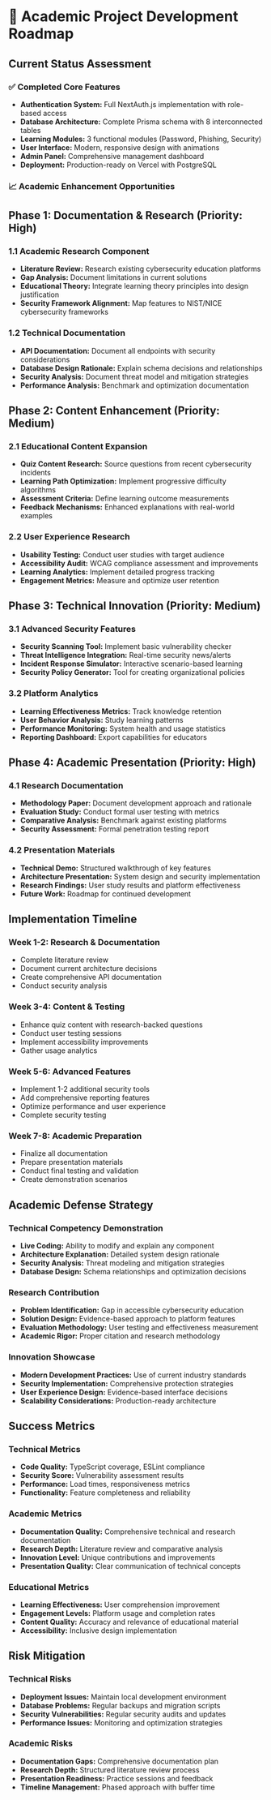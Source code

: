 # 🚀 Academic Project Development Roadmap

## Current Status Assessment

### ✅ Completed Core Features
- **Authentication System:** Full NextAuth.js implementation with role-based access
- **Database Architecture:** Complete Prisma schema with 8 interconnected tables
- **Learning Modules:** 3 functional modules (Password, Phishing, Security)
- **User Interface:** Modern, responsive design with animations
- **Admin Panel:** Comprehensive management dashboard
- **Deployment:** Production-ready on Vercel with PostgreSQL

### 📈 Academic Enhancement Opportunities

## Phase 1: Documentation & Research (Priority: High)

### 1.1 Academic Research Component
- **Literature Review:** Research existing cybersecurity education platforms
- **Gap Analysis:** Document limitations in current solutions
- **Educational Theory:** Integrate learning theory principles into design justification
- **Security Framework Alignment:** Map features to NIST/NICE cybersecurity frameworks

### 1.2 Technical Documentation
- **API Documentation:** Document all endpoints with security considerations
- **Database Design Rationale:** Explain schema decisions and relationships
- **Security Analysis:** Document threat model and mitigation strategies
- **Performance Analysis:** Benchmark and optimization documentation

## Phase 2: Content Enhancement (Priority: Medium)

### 2.1 Educational Content Expansion
- **Quiz Content Research:** Source questions from recent cybersecurity incidents
- **Learning Path Optimization:** Implement progressive difficulty algorithms
- **Assessment Criteria:** Define learning outcome measurements
- **Feedback Mechanisms:** Enhanced explanations with real-world examples

### 2.2 User Experience Research
- **Usability Testing:** Conduct user studies with target audience
- **Accessibility Audit:** WCAG compliance assessment and improvements
- **Learning Analytics:** Implement detailed progress tracking
- **Engagement Metrics:** Measure and optimize user retention

## Phase 3: Technical Innovation (Priority: Medium)

### 3.1 Advanced Security Features
- **Security Scanning Tool:** Implement basic vulnerability checker
- **Threat Intelligence Integration:** Real-time security news/alerts
- **Incident Response Simulator:** Interactive scenario-based learning
- **Security Policy Generator:** Tool for creating organizational policies

### 3.2 Platform Analytics
- **Learning Effectiveness Metrics:** Track knowledge retention
- **User Behavior Analysis:** Study learning patterns
- **Performance Monitoring:** System health and usage statistics
- **Reporting Dashboard:** Export capabilities for educators

## Phase 4: Academic Presentation (Priority: High)

### 4.1 Research Documentation
- **Methodology Paper:** Document development approach and rationale
- **Evaluation Study:** Conduct formal user testing with metrics
- **Comparative Analysis:** Benchmark against existing platforms
- **Security Assessment:** Formal penetration testing report

### 4.2 Presentation Materials
- **Technical Demo:** Structured walkthrough of key features
- **Architecture Presentation:** System design and security implementation
- **Research Findings:** User study results and platform effectiveness
- **Future Work:** Roadmap for continued development

## Implementation Timeline

### Week 1-2: Research & Documentation
- Complete literature review
- Document current architecture decisions
- Create comprehensive API documentation
- Conduct security analysis

### Week 3-4: Content & Testing
- Enhance quiz content with research-backed questions
- Conduct user testing sessions
- Implement accessibility improvements
- Gather usage analytics

### Week 5-6: Advanced Features
- Implement 1-2 additional security tools
- Add comprehensive reporting features
- Optimize performance and user experience
- Complete security testing

### Week 7-8: Academic Preparation
- Finalize all documentation
- Prepare presentation materials
- Conduct final testing and validation
- Create demonstration scenarios

## Academic Defense Strategy

### Technical Competency Demonstration
- **Live Coding:** Ability to modify and explain any component
- **Architecture Explanation:** Detailed system design rationale
- **Security Analysis:** Threat modeling and mitigation strategies
- **Database Design:** Schema relationships and optimization decisions

### Research Contribution
- **Problem Identification:** Gap in accessible cybersecurity education
- **Solution Design:** Evidence-based approach to platform features
- **Evaluation Methodology:** User testing and effectiveness measurement
- **Academic Rigor:** Proper citation and research methodology

### Innovation Showcase
- **Modern Development Practices:** Use of current industry standards
- **Security Implementation:** Comprehensive protection strategies
- **User Experience Design:** Evidence-based interface decisions
- **Scalability Considerations:** Production-ready architecture

## Success Metrics

### Technical Metrics
- **Code Quality:** TypeScript coverage, ESLint compliance
- **Security Score:** Vulnerability assessment results
- **Performance:** Load times, responsiveness metrics
- **Functionality:** Feature completeness and reliability

### Academic Metrics
- **Documentation Quality:** Comprehensive technical and research documentation
- **Research Depth:** Literature review and comparative analysis
- **Innovation Level:** Unique contributions and improvements
- **Presentation Quality:** Clear communication of technical concepts

### Educational Metrics
- **Learning Effectiveness:** User comprehension improvement
- **Engagement Levels:** Platform usage and completion rates
- **Content Quality:** Accuracy and relevance of educational material
- **Accessibility:** Inclusive design implementation

## Risk Mitigation

### Technical Risks
- **Deployment Issues:** Maintain local development environment
- **Database Problems:** Regular backups and migration scripts
- **Security Vulnerabilities:** Regular security audits and updates
- **Performance Issues:** Monitoring and optimization strategies

### Academic Risks
- **Documentation Gaps:** Comprehensive documentation plan
- **Research Depth:** Structured literature review process
- **Presentation Readiness:** Practice sessions and feedback
- **Timeline Management:** Phased approach with buffer time
